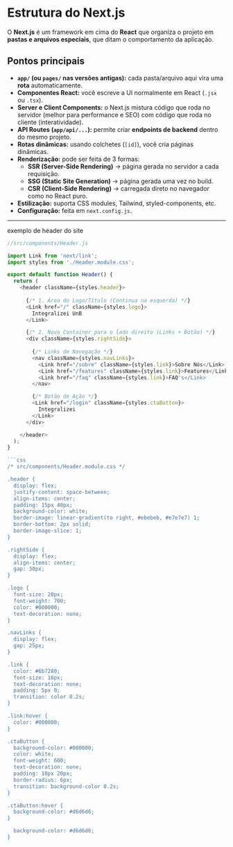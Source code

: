 # Estrutura do Next.js

O **Next.js** é um framework em cima do **React** que organiza o projeto em **pastas e arquivos especiais**, que ditam o comportamento da aplicação.  

## Pontos principais

- **`app/` (ou `pages/` nas versões antigas):** cada pasta/arquivo aqui vira uma **rota** automaticamente.  
- **Componentes React:** você escreve a UI normalmente em React (`.jsx` ou `.tsx`).  
- **Server e Client Components:** o Next.js mistura código que roda no servidor (melhor para performance e SEO) com código que roda no cliente (interatividade).  
- **API Routes (`app/api/...`):** permite criar **endpoints de backend** dentro do mesmo projeto.  
- **Rotas dinâmicas:** usando colchetes (`[id]`), você cria páginas dinâmicas.  
- **Renderização:** pode ser feita de 3 formas:  
  - **SSR (Server-Side Rendering)** → página gerada no servidor a cada requisição.  
  - **SSG (Static Site Generation)** → página gerada uma vez no build.  
  - **CSR (Client-Side Rendering)** → carregada direto no navegador como no React puro.  
- **Estilização:** suporta CSS modules, Tailwind, styled-components, etc.  
- **Configuração:** feita em `next.config.js`.  

---
 exemplo de header do site
```javascript
//src/components/Header.js

import Link from 'next/link';
import styles from './Header.module.css';

export default function Header() {
  return (
    <header className={styles.header}>
      
      {/* 1. Área do Logo/Título (Continua na esquerda) */}
      <Link href="/" className={styles.logo}>
        Integralizei UnB
      </Link>

      {/* 2. Novo Container para o lado direito (Links + Botão) */}
      <div className={styles.rightSide}>
        
        {/* Links de Navegação */}
        <nav className={styles.navLinks}>
          <Link href="/sobre" className={styles.link}>Sobre Nós</Link> 
          <Link href="/features" className={styles.link}>Features</Link>
          <Link href="/faq" className={styles.link}>FAQ's</Link>
        </nav>

        {/* Botão de Ação */}
        <Link href="/login" className={styles.ctaButton}>
          Integralizei
        </Link>
      </div>

    </header>
  );
}

```css
/* src/components/Header.module.css */

.header {
  display: flex;
  justify-content: space-between; 
  align-items: center; 
  padding: 15px 40px; 
  background-color: white; 
  border-image: linear-gradient(to right, #ebebeb, #e7e7e7) 1; 
  border-bottom: 2px solid;
  border-image-slice: 1;
}

.rightSide {
  display: flex;
  align-items: center; 
  gap: 30px;
}

.logo {
  font-size: 20px;
  font-weight: 700;
  color: #000000;
  text-decoration: none;
}

.navLinks {
  display: flex;
  gap: 25px;
}

.link {
  color: #6b7280; 
  font-size: 16px;
  text-decoration: none;
  padding: 5px 0;
  transition: color 0.2s;
}

.link:hover {
  color: #000000; 
}

.ctaButton {
  background-color: #000000; 
  color: white;
  font-weight: 600;
  text-decoration: none;
  padding: 10px 20px;
  border-radius: 6px;
  transition: background-color 0.2s;
}

.ctaButton:hover {
  background-color: #d6d6d6;
}

  background-color: #d6d6d6;
}

